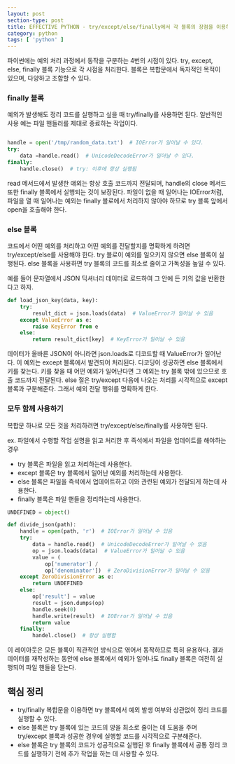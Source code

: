 ```yaml
---
layout: post
section-type: post
title: EFFECTIVE PYTHON - try/except/else/finally에서 각 블록의 장점을 이용하자
category: python
tags: [ 'python' ]
---
```


파이썬에는 예외 처리 과정에서 동작을 구분하는 4번의 시점이 있다. try, except, else, finally 블록 기능으로 각 시점을 처리한다.
블록은 복합문에서 독자적인 목적이 있으며, 다양하고 조합할 수 있다.

### finally 블록

예외가 발생해도 정리 코드를 실행하고 싶을 때 try/finally를 사용하면 된다. 일반적인 사용 예는 파일 핸들러를 제대로 종료하는 작업이다.

```python

handle = open('/tmp/random_data.txt')  # IOError가 일어날 수 있다.
try:
    data =handle.read()  # UnicodeDecodeError가 일어날 수 있다.
finally:
    handle.close()  # try: 이후에 항상 실행됨
```

read 메서드에서 발생한 얘외는 항상 호출 코드까지 전달되며, handle의 close 메서드 또한 finally 블록에서 실행되는 것이 보장된다. 파일이 없을 때 일어나는 IOError처럼, 파일을 열 때 일어나는 예외는 finally 블로에서 처리하지 않아야 하므로 try 블록 앞에서 open을 호출해야 한다.

### else 블록

코드에서 어떤 예외를 처리하고 어떤 예외를 전달할지를 명확하게 하려면 try/except/else를 사용해야 한다. try 블로이 예외를 일으키지 않으면 else 블록이 실행된다. else 블록을 사용하면 try 블록의 코드를 최소로 줄이고 가독성을 높일 수 있다.  

예를 들어 문자열에서 JSON 딕셔너리 데이터로 로드하여 그 안에 든 키의 값을 반환한다고 하자.

```python
def load_json_key(data, key):
    try:
        result_dict = json.loads(data)  # ValueError가 일어날 수 있음
    except ValueError as e:
        raise KeyError from e
    else:
        return result_dict[key]  # KeyError가 일어날 수 있음
```

데이터가 올바른 JSON이 아니라면 json.loads로 디코드할 때 ValueError가 일어난다. 이 예외는 except 블록에서 발견되어 처리된다. 디코딩이 성공하면 else 블록에서 키를 찾는다. 키를 찾을 때 어떤 예외가 일어난다면 그 예외는 try 블록 밖에 있으므로 호출 코드까지 전달된다. else 절은 try/except 다음에 나오는 처리를 시각적으로 except 블록과 구분해준다. 그래서 예외 전달 행위를 명확하게 한다.

### 모두 함께 사용하기

복합문 하나로 모든 것을 처리하려면 try/except/else/finally를 사용하면 된다.

ex. 파일에서 수행할 작업 설명을 읽고 처리한 후 즉석에서 파일을 업데이트를 해야하는 경우  

- try 블록은 파일을 읽고 처리하는데 사용한다.  
- except 블록은 try 블록에서 일어난 예외를 처리하는데 사용한다.  
- else 블록은 파일을 즉석에서 업데이트하고 이와 관련된 예외가 전달되게 하는데 사용한다.  
- finally 블록은 파일 핸들을 정리하는데 사용한다.

```python
UNDEFINED = object()

def divide_json(path):
    handle = open(path, 'r')  # IOError가 일어날 수 있음
    try:
        data = handle.read()  # UnicodeDecodeError가 일어날 수 있음
        op = json.loads(data)  # ValueError가 일어날 수 있음
        value = (
            op['numerator'] /
            op['denominator'])  # ZeroDivisionError가 일어날 수 있음
    except ZeroDivisionError as e:
        return UNDEFINED
    else:
        op['result'] = value
        result = json.dumps(op)
        handle.seek(0)
        handle.write(result)  # IOError가 일어날 수 있음
        return value
    finally:
        handel.close()  # 항상 실행함
```

이 레이아웃은 모든 블록이 직관적인 방식으로 엮어서 동작하므로 특히 유용하다. 결과 데이터를 재작성하는 동안에 else 블록에서 예외가 일어나도 finally 블록은 여전히 실행되어 파일 핸들을 닫는다.

## 핵심 정리

- try/finally 복합문을 이용하면 try 블록에서 예외 발생 여부와 상관없이 정리 코드를 실행할 수 있다.
- else 블록은 try 블록에 있는 코드의 양을 최소로 줄이는 데 도움을 주며 try/except 블록과 성공한 경우에 실행할 코드를 시각적으로 구분해준다.
- else 블록은 try 블록의 코드가 성공적으로 실행된 후 finally 블록에서 공통 정리 코드를 실행하기 전에 추가 작업을 하는 데 사용할 수 있다.
